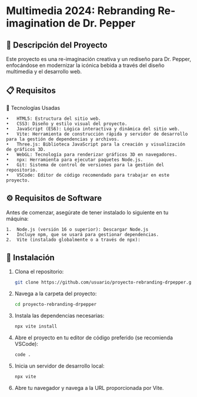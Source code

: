 # Multimedia 2024: Rebranding Re-imagination de Dr. Pepper

## 🎨 Descripción del Proyecto

Este proyecto es una re-imaginación creativa y un rediseño para Dr. Pepper, enfocándose en modernizar la icónica bebida a través del diseño multimedia y el desarrollo web.

## 📋 Requisitos

🔧 Tecnologías Usadas

	•	HTML5: Estructura del sitio web.
	•	CSS3: Diseño y estilo visual del proyecto.
	•	JavaScript (ES6): Lógica interactiva y dinámica del sitio web.
	•	Vite: Herramienta de construcción rápida y servidor de desarrollo para la gestión de dependencias y archivos.
	•	Three.js: Biblioteca JavaScript para la creación y visualización de gráficos 3D.
	•	WebGL: Tecnología para renderizar gráficos 3D en navegadores.
	•	npx: Herramienta para ejecutar paquetes Node.js.
	•	Git: Sistema de control de versiones para la gestión del repositorio.
	•	VSCode: Editor de código recomendado para trabajar en este proyecto.

## ⚙️ Requisitos de Software

Antes de comenzar, asegúrate de tener instalado lo siguiente en tu máquina:

	1.	Node.js (versión 16 o superior): Descargar Node.js
	•	Incluye npm, que se usará para gestionar dependencias.
	2.	Vite (instalado globalmente o a través de npx):


 ## 📄  Instalación

1.	Clona el repositorio:

    ```bash
    git clone https://github.com/usuario/proyecto-rebranding-drpepper.git
    ```

2. Navega a la carpeta del proyecto:

    ```bash
    cd proyecto-rebranding-drpepper
    ```

3. Instala las dependencias necesarias:

    ```bash
    npx vite install
    ```

4. Abre el proyecto en tu editor de código preferido (se recomienda VSCode):

    ```bash
    code .
    ```

5. Inicia un servidor de desarrollo local:

    ```bash
    npx vite
    ```

6. Abre tu navegador y navega a la URL proporcionada por Vite.
